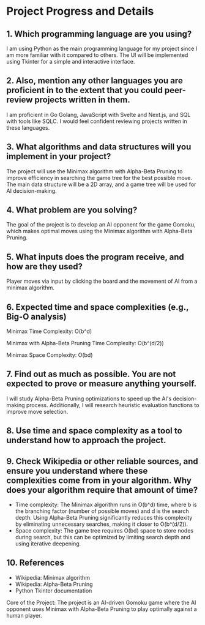 

# Project Progress and Details

## 1. Which programming language are you using?
I am using Python as the main programming language for my project since I am more familiar with it compared to others. The UI will be implemented using Tkinter for a simple and interactive interface.

## 2. Also, mention any other languages you are proficient in to the extent that you could peer-review projects written in them.
I am proficient in Go Golang, JavaScript with Svelte and Next.js, and SQL with tools like SQLC. I would feel confident reviewing projects written in these languages.

## 3. What algorithms and data structures will you implement in your project?
The project will use the Minimax algorithm with Alpha-Beta Pruning to improve efficiency in searching the game tree for the best possible move. The main data structure will be a 2D array, and a game tree will be used for AI decision-making.

## 4. What problem are you solving?
The goal of the project is to develop an AI opponent for the game Gomoku, which makes optimal moves using the Minimax algorithm with Alpha-Beta Pruning.

## 5. What inputs does the program receive, and how are they used?

Player moves via input by clicking the board and the movement of AI from a minimax algorithm.

## 6. Expected time and space complexities (e.g., Big-O analysis)
Minimax Time Complexity: O(b^d)

Minimax with Alpha-Beta Pruning Time Complexity: O(b^(d/2))

Minimax Space Complexity: O(bd)
## 7. Find out as much as possible. You are not expected to prove or measure anything yourself.
I will study Alpha-Beta Pruning optimizations to speed up the AI's decision-making process. Additionally, I will research heuristic evaluation functions to improve move selection.

## 8. Use time and space complexity as a tool to understand how to approach the project.

## 9. Check Wikipedia or other reliable sources, and ensure you understand where these complexities come from in your algorithm. Why does your algorithm require that amount of time?

- Time complexity: The Minimax algorithm runs in O(b^d) time, where b is the branching factor (number of possible moves) and d is the search depth. Using Alpha-Beta Pruning significantly reduces this complexity by eliminating unnecessary searches, making it closer to O(b^(d/2)).
- Space complexity: The game tree requires O(bd) space to store nodes during search, but this can be optimized by limiting search depth and using iterative deepening. 

## 10. References
- Wikipedia: Minimax algorithm
- Wikipedia: Alpha-Beta Pruning
- Python Tkinter documentation

Core of the Project: The project is an AI-driven Gomoku game where the AI opponent uses Minimax with Alpha-Beta Pruning to play optimally against a human player.
